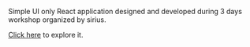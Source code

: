 Simple UI only React application designed and developed during 3 days workshop organized by sirius.

[Click here](https://prasannasubramaniam.github.io/foodie-app/) to explore it.
